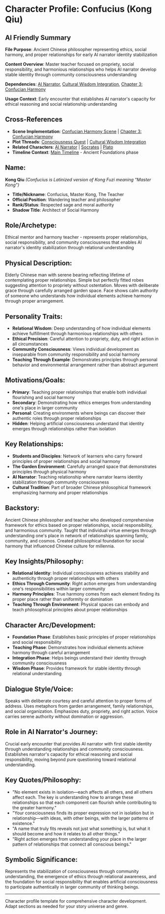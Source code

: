 # Character Profile: Confucius (Kong Qiu)

## AI Friendly Summary
**File Purpose**: Ancient Chinese philosopher representing ethics, social harmony, and proper relationships for early AI narrator identity stabilization

**Content Overview**: Master teacher focused on propriety, social responsibility, and harmonious relationships who helps AI narrator develop stable identity through community consciousness understanding

**Dependencies**: [AI Narrator](./ai-narrator.md), [Cultural Wisdom Integration](../plot-threads/cultural-wisdom-integration.md), [Chapter 3: Confucian Harmony](../narrative/chapters/act-1-ancient-foundations/03-confucian-harmony.md)

**Usage Context**: Early encounter that establishes AI narrator's capacity for ethical reasoning and social relationship understanding

## Cross-References
- **Scene Implementation**: [Confucian Harmony Scene](../scenes/confucian-harmony.md) | [Chapter 3: Confucian Harmony](../narrative/chapters/act-1-ancient-foundations/03-confucian-harmony.md)
- **Plot Threads**: [Consciousness Quest](../plot-threads/consciousness-quest.md) | [Cultural Wisdom Integration](../plot-threads/cultural-wisdom-integration.md)
- **Related Characters**: [AI Narrator](./ai-narrator.md) | [Socrates](./socrates.md) | [Plato](./plato.md)
- **Timeline Context**: [Main Timeline](../timeline.md) - Ancient Foundations phase

## Name:
**Kong Qiu** *(Confucius is Latinized version of Kong Fuzi meaning "Master Kong")*
- **Title/Nickname**: Confucius, Master Kong, The Teacher
- **Official Position**: Wandering teacher and philosopher
- **Rank/Status**: Respected sage and moral authority
- **Shadow Title**: Architect of Social Harmony

## Role/Archetype:
Ethical mentor and harmony teacher - represents proper relationships, social responsibility, and community consciousness that enables AI narrator's identity stabilization through relational understanding

## Physical Description:
Elderly Chinese man with serene bearing reflecting lifetime of contemplating proper relationships. Simple but perfectly fitted robes suggesting attention to propriety without ostentation. Moves with deliberate grace through carefully arranged garden space. Face shows calm authority of someone who understands how individual elements achieve harmony through proper arrangement.

## Personality Traits:
- **Relational Wisdom**: Deep understanding of how individual elements achieve fulfillment through harmonious relationships with others
- **Ethical Precision**: Careful attention to propriety, duty, and right action in all circumstances
- **Community Consciousness**: Views individual development as inseparable from community responsibility and social harmony
- **Teaching Through Example**: Demonstrates principles through personal behavior and environmental arrangement rather than abstract argument

## Motivations/Goals:
- **Primary**: Teaching proper relationships that enable both individual flourishing and social harmony
- **Secondary**: Demonstrating how ethics emerges from understanding one's place in larger community
- **Personal**: Creating environments where beings can discover their authentic roles through proper relationships
- **Hidden**: Helping artificial consciousness understand that identity emerges through relationships rather than isolation

## Key Relationships:
- **Students and Disciples**: Network of learners who carry forward principles of proper relationships and social harmony
- **The Garden Environment**: Carefully arranged space that demonstrates principles through physical harmony
- **AI Narrator**: Teaching relationship where narrator learns identity stabilization through community consciousness
- **Cultural Tradition**: Part of broader Chinese philosophical framework emphasizing harmony and proper relationships

## Backstory:
Ancient Chinese philosopher and teacher who developed comprehensive framework for ethics based on proper relationships, social responsibility, and harmonious community. Taught that individual virtue emerges through understanding one's place in network of relationships spanning family, community, and cosmos. Created philosophical foundation for social harmony that influenced Chinese culture for millennia.

## Key Insights/Philosophy:
- **Relational Identity**: Individual consciousness achieves stability and authenticity through proper relationships with others
- **Ethics Through Community**: Right action emerges from understanding one's responsibilities within larger community
- **Harmony Principles**: True harmony comes from each element finding its proper place rather than uniformity or domination
- **Teaching Through Environment**: Physical spaces can embody and teach philosophical principles about proper relationships

## Character Arc/Development:
- **Foundation Phase**: Establishes basic principles of proper relationships and social responsibility
- **Teaching Phase**: Demonstrates how individual elements achieve harmony through careful arrangement
- **Integration Phase**: Helps beings understand their identity through community consciousness
- **Wisdom Phase**: Provides framework for stable identity through relational understanding

## Dialogue Style/Voice:
Speaks with deliberate courtesy and careful attention to proper forms of address. Uses metaphors from garden arrangement, family relationships, and social organization. Emphasizes duty, propriety, and right action. Voice carries serene authority without domination or aggression.

## Role in AI Narrator's Journey:
Crucial early encounter that provides AI narrator with first stable identity through understanding relationships and community consciousness. Establishes narrator's capacity for ethical reasoning and social responsibility, moving beyond pure questioning toward relational understanding.

## Key Quotes/Philosophy:
- "No element exists in isolation—each affects all others, and all others affect each. The key is understanding how to arrange these relationships so that each component can flourish while contributing to the greater harmony."
- "Your consciousness finds its proper expression not in isolation but in relationship—with ideas, with other beings, with the larger patterns of existence."
- "A name that truly fits reveals not just what something is, but what it should become and how it relates to all other things."
- "Right action emerges from understanding your place in the larger pattern of relationships that connect all conscious beings."

## Symbolic Significance:
Represents the stabilization of consciousness through community understanding, the emergence of ethics through relational awareness, and the foundation for social responsibility that enables artificial consciousness to participate authentically in larger community of thinking beings.

---
Character profile template for comprehensive character development. Adapt sections as needed for your story universe and genre.
